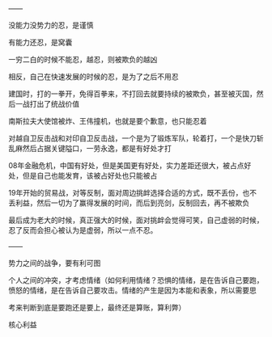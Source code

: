 ——

没能力没势力的忍，是谨慎

有能力还忍，是窝囊

一穷二白的时候不能忍，越忍，则被欺负的越凶

相反，自己在快速发展的时候的忍，是为了之后不用忍

建国时，打的一拳开，免得百拳来，不打回去就要持续的被欺负，甚至被灭国，然后一战打出了统战价值

南斯拉夫大使馆被炸、王伟撞机，也就是要个歉意，也只能忍着

对越自卫反击战和对印自卫反击战，一个是为了锻炼军队，轮着打，一个是快刀斩乱麻然后占据关键隘口，一劳永逸，都是有好处才打

08年金融危机，中国有好处，但是美国更有好处，实力差距还很大，被占点好处，但是自己也能发育，该被占好处也只能被占

19年开始的贸易战，对等反制，面对周边挑衅选择合适的方式，既不丢份，也不丢利益，然后一切为了赢得发展的时间，而后到亮剑，反制回去，再不被欺负

最后成为老大的时候，真正强大的时候，面对挑衅会觉得可笑，自己虚弱的时候，忍了反而会担心被认为是虚弱，所以一点不忍。

——

势力之间的战争，要有利可图

个人之间的冲突，才考虑情绪（如何利用情绪？恐惧的情绪，是在告诉自己要跑，愤怒的情绪，是在告诉自己要攻击。情绪的产生是因为本能和表象，所以需要思

考来判断到底是要跑还是要上，最终还是算账，算利弊）

核心利益